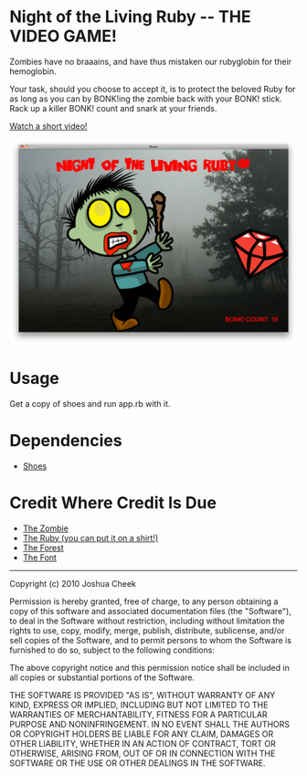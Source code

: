 **Night of the Living Ruby** -- THE VIDEO GAME!
============================================

Zombies have no braaains, and have thus mistaken our rubyglobin for their hemoglobin. 

Your task, should you choose to accept it, is to protect the beloved Ruby for as long as you can by BONK!ing the zombie back with your BONK! stick. Rack up a killer BONK! count and snark at your friends.

[Watch a short video!](http://vimeo.com/16265101)

![Night of the Living Ruby screen shot](http://github.com/JoshCheek/PresentationFiles/raw/master/NightOfTheLivingRuby!/game/screenshot.png)
                                        


Usage
=====

Get a copy of shoes and run app.rb with it.

Dependencies
============

* [Shoes](http://shoesrb.com/manual/Installing.html)


Credit Where Credit Is Due
==========================

* [The Zombie](http://www.zombies-and-horror-movies.com/cartoon-zombies.html)
* [The Ruby (you can put it on a shirt!)](http://www.rubyrags.com/products/3)
* [The Forest](http://morguefile.com/archive/display/143950)
* [The Font](http://www.1001fonts.com/font_details.html?font_id=2895)


---------------------------------------

Copyright (c) 2010 Joshua Cheek

 Permission is hereby granted, free of charge, to any person obtaining a copy
 of this software and associated documentation files (the "Software"), to deal
 in the Software without restriction, including without limitation the rights
 to use, copy, modify, merge, publish, distribute, sublicense, and/or sell
 copies of the Software, and to permit persons to whom the Software is
 furnished to do so, subject to the following conditions:

 The above copyright notice and this permission notice shall be included in
 all copies or substantial portions of the Software.

 THE SOFTWARE IS PROVIDED "AS IS", WITHOUT WARRANTY OF ANY KIND, EXPRESS OR
 IMPLIED, INCLUDING BUT NOT LIMITED TO THE WARRANTIES OF MERCHANTABILITY,
 FITNESS FOR A PARTICULAR PURPOSE AND NONINFRINGEMENT. IN NO EVENT SHALL THE
 AUTHORS OR COPYRIGHT HOLDERS BE LIABLE FOR ANY CLAIM, DAMAGES OR OTHER
 LIABILITY, WHETHER IN AN ACTION OF CONTRACT, TORT OR OTHERWISE, ARISING FROM,
 OUT OF OR IN CONNECTION WITH THE SOFTWARE OR THE USE OR OTHER DEALINGS IN
 THE SOFTWARE.
